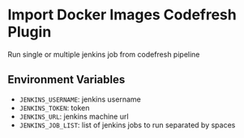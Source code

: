 # Import Docker Images Codefresh Plugin

Run single or multiple jenkins job from codefresh pipeline 

## Environment Variables

- `JENKINS_USERNAME`: jenkins username
- `JENKINS_TOKEN`: token
- `JENKINS_URL`: jenkins machine url
- `JENKINS_JOB_LIST`: list of jenkins jobs to run separated by spaces